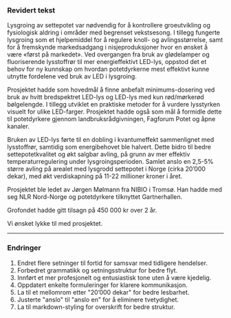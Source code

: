 ### Revidert tekst

Lysgroing av settepotet var nødvendig for å kontrollere groeutvikling og fysiologisk aldring i områder med begrenset vekstsesong. I tillegg fungerte lysgroing som et hjelpemiddel for å regulere knoll- og avlingsstørrelse, samt for å fremskynde markedsadgang i nisjeproduksjoner hvor en ønsket å være «først på markedet». Ved overgangen fra bruk av glødelamper og fluoriserende lysstoffrør til mer energieffektivt LED-lys, oppstod det et behov for ny kunnskap om hvordan potetdyrkerne mest effektivt kunne utnytte fordelene ved bruk av LED i lysgroing.

Prosjektet hadde som hovedmål å finne anbefalt minimums-dosering ved bruk av hvitt bredspektret LED-lys og LED-lys med kun rød/mørkerød bølgelengde. I tillegg utviklet en praktiske metoder for å vurdere lysstyrken visuelt for ulike LED-farger. Prosjektet hadde også som mål å formidle dette til potetdyrkere gjennom landbruksrådgivningen, Fagforum Potet og åpne kanaler.

Bruken av LED-lys førte til en dobling i kvantumeffekt sammenlignet med lysstoffrør, samtidig som energibehovet ble halvert. Dette bidro til bedre settepotetkvalitet og økt salgbar avling, på grunn av mer effektiv temperaturregulering under lysgroingsperioden. Samlet anslo en 2,5-5% større avling på arealet med lysgrodd settepotet i Norge (cirka 20’000 dekar), med økt verdiskapning på 11-22 millioner kroner i året.

Prosjektet ble ledet av Jørgen Mølmann fra NIBIO i Tromsø. Han hadde med seg NLR Nord-Norge og potetdyrkere tilknyttet Gartnerhallen.

Grofondet hadde gitt tilsagn på 450 000 kr over 2 år.

Vi ønsket lykke til med prosjektet.

---

### Endringer

1. Endret flere setninger til fortid for samsvar med tidligere hendelser.
2. Forbedret grammatikk og setningsstruktur for bedre flyt.
3. Innført et mer profesjonelt og entusiastisk tone uten å være kjedelig.
4. Oppdatert enkelte formuleringer for klarere kommunikasjon.
5. La til et mellomrom etter "20’000 dekar" for bedre lesbarhet.
6. Justerte "anslo" til "anslo en" for å eliminere tvetydighet.
7. La til markdown-styling for overskrift for bedre struktur.